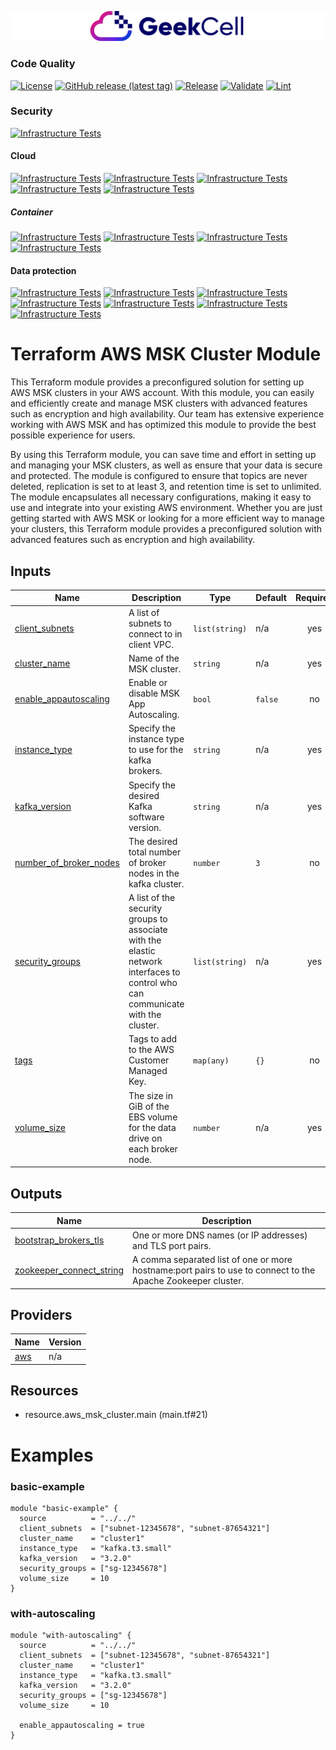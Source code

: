 <!-- BEGIN_TF_DOCS -->
[![Geek Cell GmbH](https://raw.githubusercontent.com/geekcell/template-terraform-module/main/docs/assets/logo.svg)](https://www.geekcell.io/)

### Code Quality
[![License](https://img.shields.io/github/license/geekcell/terraform-aws-msk-cluster)](https://github.com/geekcell/terraform-aws-msk-cluster/blob/master/LICENSE)
[![GitHub release (latest tag)](https://img.shields.io/github/v/release/geekcell/terraform-aws-msk-cluster?logo=github&sort=semver)](https://github.com/geekcell/terraform-aws-msk-cluster/releases)
[![Release](https://github.com/geekcell/terraform-aws-msk-cluster/actions/workflows/release.yaml/badge.svg)](https://github.com/geekcell/terraform-aws-msk-cluster/actions/workflows/release.yaml)
[![Validate](https://github.com/geekcell/terraform-aws-msk-cluster/actions/workflows/validate.yaml/badge.svg)](https://github.com/geekcell/terraform-aws-msk-cluster/actions/workflows/validate.yaml)
[![Lint](https://github.com/geekcell/terraform-aws-msk-cluster/actions/workflows/linter.yaml/badge.svg)](https://github.com/geekcell/terraform-aws-msk-cluster/actions/workflows/linter.yaml)

### Security
[![Infrastructure Tests](https://www.bridgecrew.cloud/badges/github/geekcell/terraform-aws-msk-cluster/general)](https://www.bridgecrew.cloud/link/badge?vcs=github&fullRepo=geekcell%2Fterraform-aws-msk-cluster&benchmark=INFRASTRUCTURE+SECURITY)

#### Cloud
[![Infrastructure Tests](https://www.bridgecrew.cloud/badges/github/geekcell/terraform-aws-msk-cluster/cis_aws)](https://www.bridgecrew.cloud/link/badge?vcs=github&fullRepo=geekcell%2Fterraform-aws-msk-cluster&benchmark=CIS+AWS+V1.2)
[![Infrastructure Tests](https://www.bridgecrew.cloud/badges/github/geekcell/terraform-aws-msk-cluster/cis_aws_13)](https://www.bridgecrew.cloud/link/badge?vcs=github&fullRepo=geekcell%2Fterraform-aws-msk-cluster&benchmark=CIS+AWS+V1.3)
[![Infrastructure Tests](https://www.bridgecrew.cloud/badges/github/geekcell/terraform-aws-msk-cluster/cis_azure)](https://www.bridgecrew.cloud/link/badge?vcs=github&fullRepo=geekcell%2Fterraform-aws-msk-cluster&benchmark=CIS+AZURE+V1.1)
[![Infrastructure Tests](https://www.bridgecrew.cloud/badges/github/geekcell/terraform-aws-msk-cluster/cis_azure_13)](https://www.bridgecrew.cloud/link/badge?vcs=github&fullRepo=geekcell%2Fterraform-aws-msk-cluster&benchmark=CIS+AZURE+V1.3)
[![Infrastructure Tests](https://www.bridgecrew.cloud/badges/github/geekcell/terraform-aws-msk-cluster/cis_gcp)](https://www.bridgecrew.cloud/link/badge?vcs=github&fullRepo=geekcell%2Fterraform-aws-msk-cluster&benchmark=CIS+GCP+V1.1)

##### Container
[![Infrastructure Tests](https://www.bridgecrew.cloud/badges/github/geekcell/terraform-aws-msk-cluster/cis_kubernetes_16)](https://www.bridgecrew.cloud/link/badge?vcs=github&fullRepo=geekcell%2Fterraform-aws-msk-cluster&benchmark=CIS+KUBERNETES+V1.6)
[![Infrastructure Tests](https://www.bridgecrew.cloud/badges/github/geekcell/terraform-aws-msk-cluster/cis_eks_11)](https://www.bridgecrew.cloud/link/badge?vcs=github&fullRepo=geekcell%2Fterraform-aws-msk-cluster&benchmark=CIS+EKS+V1.1)
[![Infrastructure Tests](https://www.bridgecrew.cloud/badges/github/geekcell/terraform-aws-msk-cluster/cis_gke_11)](https://www.bridgecrew.cloud/link/badge?vcs=github&fullRepo=geekcell%2Fterraform-aws-msk-cluster&benchmark=CIS+GKE+V1.1)
[![Infrastructure Tests](https://www.bridgecrew.cloud/badges/github/geekcell/terraform-aws-msk-cluster/cis_kubernetes)](https://www.bridgecrew.cloud/link/badge?vcs=github&fullRepo=geekcell%2Fterraform-aws-msk-cluster&benchmark=CIS+KUBERNETES+V1.5)

#### Data protection
[![Infrastructure Tests](https://www.bridgecrew.cloud/badges/github/geekcell/terraform-aws-msk-cluster/soc2)](https://www.bridgecrew.cloud/link/badge?vcs=github&fullRepo=geekcell%2Fterraform-aws-msk-cluster&benchmark=SOC2)
[![Infrastructure Tests](https://www.bridgecrew.cloud/badges/github/geekcell/terraform-aws-msk-cluster/pci)](https://www.bridgecrew.cloud/link/badge?vcs=github&fullRepo=geekcell%2Fterraform-aws-msk-cluster&benchmark=PCI-DSS+V3.2)
[![Infrastructure Tests](https://www.bridgecrew.cloud/badges/github/geekcell/terraform-aws-msk-cluster/pci_dss_v321)](https://www.bridgecrew.cloud/link/badge?vcs=github&fullRepo=geekcell%2Fterraform-aws-msk-cluster&benchmark=PCI-DSS+V3.2.1)
[![Infrastructure Tests](https://www.bridgecrew.cloud/badges/github/geekcell/terraform-aws-msk-cluster/iso)](https://www.bridgecrew.cloud/link/badge?vcs=github&fullRepo=geekcell%2Fterraform-aws-msk-cluster&benchmark=ISO27001)
[![Infrastructure Tests](https://www.bridgecrew.cloud/badges/github/geekcell/terraform-aws-msk-cluster/nist)](https://www.bridgecrew.cloud/link/badge?vcs=github&fullRepo=geekcell%2Fterraform-aws-msk-cluster&benchmark=NIST-800-53)
[![Infrastructure Tests](https://www.bridgecrew.cloud/badges/github/geekcell/terraform-aws-msk-cluster/hipaa)](https://www.bridgecrew.cloud/link/badge?vcs=github&fullRepo=geekcell%2Fterraform-aws-msk-cluster&benchmark=HIPAA)
[![Infrastructure Tests](https://www.bridgecrew.cloud/badges/github/geekcell/terraform-aws-msk-cluster/fedramp_moderate)](https://www.bridgecrew.cloud/link/badge?vcs=github&fullRepo=geekcell%2Fterraform-aws-msk-cluster&benchmark=FEDRAMP+%28MODERATE%29)

# Terraform AWS MSK Cluster Module

This Terraform module provides a preconfigured solution for setting up
AWS MSK clusters in your AWS account. With this module, you can easily and
efficiently create and manage MSK clusters with advanced features such as
encryption and high availability. Our team has extensive experience working
with AWS MSK and has optimized this module to provide the best possible
experience for users.

By using this Terraform module, you can save time and effort in setting up
and managing your MSK clusters, as well as ensure that your data is secure
and protected. The module is configured to ensure that topics are never
deleted, replication is set to at least 3, and retention time is set to
unlimited. The module encapsulates all necessary configurations, making it
easy to use and integrate into your existing AWS environment. Whether you
are just getting started with AWS MSK or looking for a more efficient way
to manage your clusters, this Terraform module provides a preconfigured
solution with advanced features such as encryption and high availability.

## Inputs

| Name | Description | Type | Default | Required |
|------|-------------|------|---------|:--------:|
| <a name="input_client_subnets"></a> [client\_subnets](#input\_client\_subnets) | A list of subnets to connect to in client VPC. | `list(string)` | n/a | yes |
| <a name="input_cluster_name"></a> [cluster\_name](#input\_cluster\_name) | Name of the MSK cluster. | `string` | n/a | yes |
| <a name="input_enable_appautoscaling"></a> [enable\_appautoscaling](#input\_enable\_appautoscaling) | Enable or disable MSK App Autoscaling. | `bool` | `false` | no |
| <a name="input_instance_type"></a> [instance\_type](#input\_instance\_type) | Specify the instance type to use for the kafka brokers. | `string` | n/a | yes |
| <a name="input_kafka_version"></a> [kafka\_version](#input\_kafka\_version) | Specify the desired Kafka software version. | `string` | n/a | yes |
| <a name="input_number_of_broker_nodes"></a> [number\_of\_broker\_nodes](#input\_number\_of\_broker\_nodes) | The desired total number of broker nodes in the kafka cluster. | `number` | `3` | no |
| <a name="input_security_groups"></a> [security\_groups](#input\_security\_groups) | A list of the security groups to associate with the elastic network interfaces to control who can communicate with the cluster. | `list(string)` | n/a | yes |
| <a name="input_tags"></a> [tags](#input\_tags) | Tags to add to the AWS Customer Managed Key. | `map(any)` | `{}` | no |
| <a name="input_volume_size"></a> [volume\_size](#input\_volume\_size) | The size in GiB of the EBS volume for the data drive on each broker node. | `number` | n/a | yes |

## Outputs

| Name | Description |
|------|-------------|
| <a name="output_bootstrap_brokers_tls"></a> [bootstrap\_brokers\_tls](#output\_bootstrap\_brokers\_tls) | One or more DNS names (or IP addresses) and TLS port pairs. |
| <a name="output_zookeeper_connect_string"></a> [zookeeper\_connect\_string](#output\_zookeeper\_connect\_string) | A comma separated list of one or more hostname:port pairs to use to connect to the Apache Zookeeper cluster. |

## Providers

| Name | Version |
|------|---------|
| <a name="provider_aws"></a> [aws](#provider\_aws) | n/a |

## Resources

- resource.aws_msk_cluster.main (main.tf#21)

# Examples
### basic-example
```hcl
module "basic-example" {
  source          = "../../"
  client_subnets  = ["subnet-12345678", "subnet-87654321"]
  cluster_name    = "cluster1"
  instance_type   = "kafka.t3.small"
  kafka_version   = "3.2.0"
  security_groups = ["sg-12345678"]
  volume_size     = 10
}
```
### with-autoscaling
```hcl
module "with-autoscaling" {
  source          = "../../"
  client_subnets  = ["subnet-12345678", "subnet-87654321"]
  cluster_name    = "cluster1"
  instance_type   = "kafka.t3.small"
  kafka_version   = "3.2.0"
  security_groups = ["sg-12345678"]
  volume_size     = 10

  enable_appautoscaling = true
}
```
<!-- END_TF_DOCS -->
